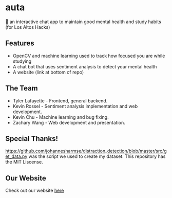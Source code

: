 # auta
💬 an interactive chat app to maintain good mental health and study habits (for Los Altos Hacks)

## Features
 - OpenCV and machine learning used to track how focused you are while studying
 - A chat bot that uses sentiment analysis to detect your mental health
 - A website (link at bottom of repo)

## The Team
 - Tyler Lafayette - Frontend, general backend.
 - Kevin Rossel - Sentiment analysis implementation and web development.
 - Kevin Chu - Machine learning and bug fixing.
 - Zachary Wang - Web development and presentation.

## Special Thanks!
https://github.com/johannesharmse/distraction_detection/blob/master/src/get_data.py was the script we used to create my dataset. This repository has the MIT Liscense.

## Our Website
Check out our website [here](https://zwang695.github.io/auta.github.io/)
